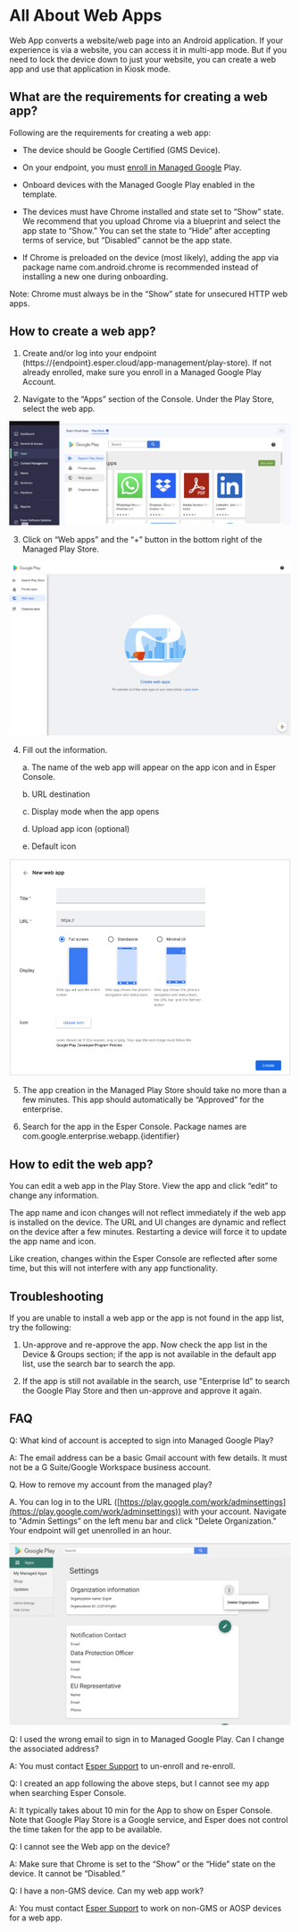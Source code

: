 # All About Web Apps

Web App converts a website/web page into an Android application. If your experience is via a website, you can access it in multi-app mode. But if you need to lock the device down to just your website, you can create a web app and use that application in Kiosk mode.

## What are the requirements for creating a web app?

Following are the requirements for creating a web app:

-   The device should be Google Certified (GMS Device).
    
-   On your endpoint, you must [enroll in Managed Google](../apps/appactions.md) Play.
    
-   Onboard devices with the Managed Google Play enabled in the template.
    
-   The devices must have Chrome installed and state set to “Show” state. We recommend that you upload Chrome via a blueprint and select the app state to “Show.” You can set the state to “Hide” after accepting terms of service, but “Disabled” cannot be the app state.
    

-   If Chrome is preloaded on the device (most likely), adding the app via package name com.android.chrome is recommended instead of installing a new one during onboarding.
    

Note: Chrome must always be in the “Show” state for unsecured HTTP web apps.

## How to create a web app?

1.  Create and/or log into your endpoint (https://{endpoint}.esper.cloud/app-management/play-store). If not already enrolled, make sure you enroll in a Managed Google Play Account.
    
2.  Navigate to the “Apps” section of the Console. Under the Play Store, select the web app.
    

  

![webapp option](./images/webapp/1-webappOption.png)

  
  

3.  Click on “Web apps” and the “+” button in the bottom right of the Managed Play Store.
    

![create a webapp](./images/webapp/2-create.png)

  

4.  Fill out the information.
    

    a.  The name of the web app will appear on the app icon and in Esper Console.
    
    b.  URL destination
    
    c.  Display mode when the app opens
    
    d.  Upload app icon (optional)
    
    e.  Default icon
    

![display option for a web app](./images/webapp/3-display.png)

  

5.  The app creation in the Managed Play Store should take no more than a few minutes. This app should automatically be “Approved” for the enterprise.
    
6.  Search for the app in the Esper Console. Package names are com.google.enterprise.webapp.{identifier}
    

## How to edit the web app?

You can edit a web app in the Play Store. View the app and click “edit” to change any information.

The app name and icon changes will not reflect immediately if the web app is installed on the device. The URL and UI changes are dynamic and reflect on the device after a few minutes. Restarting a device will force it to update the app name and icon.

Like creation, changes within the Esper Console are reflected after some time, but this will not interfere with any app functionality.

  

## Troubleshooting

If you are unable to install a web app or the app is not found in the app list, try the following:

1. Un-approve and re-approve the app. Now check the app list in the Device & Groups section; if the app is not available in the default app list, use the search bar to search the app.

2. If the app is still not available in the search, use "Enterprise Id" to search the Google Play Store and then un-approve and approve it again.

  

## FAQ

Q: What kind of account is accepted to sign into Managed Google Play?

A: The email address can be a basic Gmail account with few details. It must not be a G Suite/Google Workspace business account.

  

Q. How to remove my account from the managed play?

A. You can log in to the URL ([https://play.google.com/work/adminsettings](https://play.google.com/work/adminsettings)) with your account. Navigate to "Admin Settings” on the left menu bar and click "Delete Organization." Your endpoint will get unenrolled in an hour.

![remove account](./images/webapp/4-del.png)

  

Q: I used the wrong email to sign in to Managed Google Play. Can I change the associated address?

A: You must contact [Esper Support](https://support.esper.io/s/) to un-enroll and re-enroll.

  

Q: I created an app following the above steps, but I cannot see my app when searching Esper Console.

A: It typically takes about 10 min for the App to show on Esper Console. Note that Google Play Store is a Google service, and Esper does not control the time taken for the app to be available.

  

Q: I cannot see the Web app on the device?

A: Make sure that Chrome is set to the “Show” or the “Hide” state on the device. It cannot be “Disabled.”

  

Q: I have a non-GMS device. Can my web app work?

A: You must contact [Esper Support](https://support.esper.io/s/) to work on non-GMS or AOSP devices for a web app.
